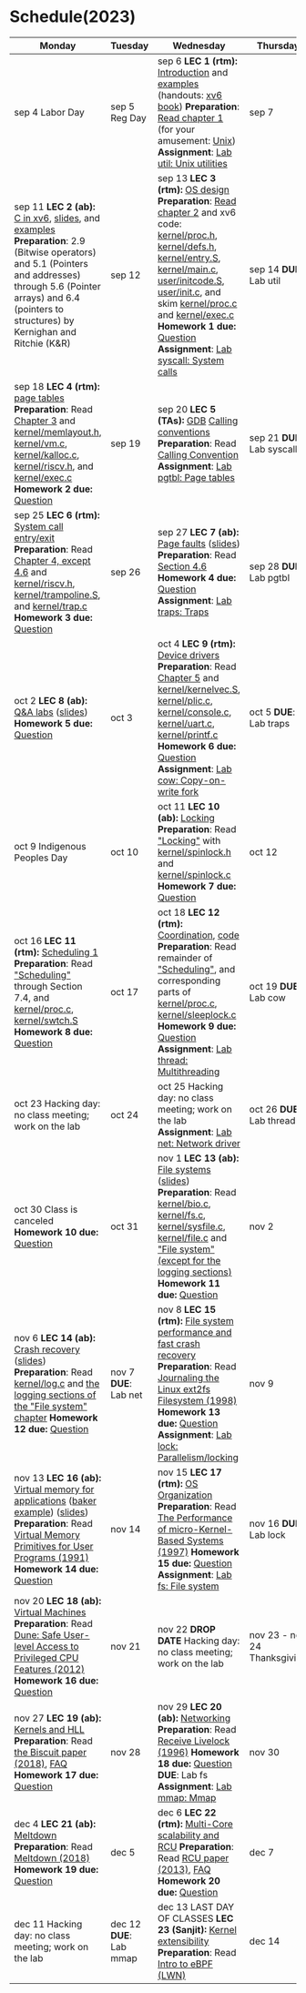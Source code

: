 # Schedule(2023)

| Monday                                                       | Tuesday                      | Wednesday                                                    | Thursday                         | Friday                   |
| ------------------------------------------------------------ | ---------------------------- | ------------------------------------------------------------ | -------------------------------- | ------------------------ |
| sep 4     Labor Day                                          | sep 5     Reg Day            | sep 6     **LEC 1 (rtm):** [Introduction](https://pdos.csail.mit.edu/6.828/2023/lec/l-overview.txt) and [examples](https://pdos.csail.mit.edu/6.828/2023/lec/l-overview/) (handouts: [xv6 book](https://pdos.csail.mit.edu/6.828/2023/xv6/book-riscv-rev3.pdf))     **Preparation**: [Read chapter 1](https://pdos.csail.mit.edu/6.828/2023/xv6/book-riscv-rev3.pdf) (for your amusement: [Unix](https://www.youtube.com/watch?v=tc4ROCJYbm0))     **Assignment**: [Lab util: Unix utilities](https://pdos.csail.mit.edu/6.828/2023/labs/util.html) | sep 7                            | sep 8                    |
| sep 11     **LEC 2 (ab):** [C in xv6](https://pdos.csail.mit.edu/6.828/2023/lec/l-c.txt), [slides](https://pdos.csail.mit.edu/6.828/2023/lec/l-c_slides.pdf), and [examples](https://pdos.csail.mit.edu/6.828/2023/lec/l-c)     **Preparation**: 2.9 (Bitwise operators)  and 5.1 (Pointers and addresses) through 5.6 (Pointer arrays) and 6.4  (pointers to structures) by Kernighan and Ritchie  (K&R) | sep 12                       | sep 13     **LEC 3 (rtm):** [OS design](https://pdos.csail.mit.edu/6.828/2023/lec/l-os.txt)     **Preparation**: [Read chapter 2](https://pdos.csail.mit.edu/6.828/2023/xv6/book-riscv-rev3.pdf) and xv6 code: [kernel/proc.h](https://github.com/mit-pdos/xv6-riscv/blob/riscv/kernel/proc.h), [kernel/defs.h](https://github.com/mit-pdos/xv6-riscv/blob/riscv/kernel/defs.h), [kernel/entry.S](https://github.com/mit-pdos/xv6-riscv/blob/riscv/kernel/entry.S), [kernel/main.c](https://github.com/mit-pdos/xv6-riscv/blob/riscv/kernel/main.c), [user/initcode.S](https://github.com/mit-pdos/xv6-riscv/blob/riscv/user/initcode.S), [user/init.c](https://github.com/mit-pdos/xv6-riscv/blob/riscv/user/init.c), and skim [kernel/proc.c](https://github.com/mit-pdos/xv6-riscv/blob/riscv/kernel/proc.c) and [kernel/exec.c](https://github.com/mit-pdos/xv6-riscv/blob/riscv/kernel/exec.c)     **Homework 1 due:** [Question](https://pdos.csail.mit.edu/6.828/2023/homework/q.html)     **Assignment**: [Lab syscall: System calls](https://pdos.csail.mit.edu/6.828/2023/labs/syscall.html) | sep 14     **DUE**: Lab util     | sep 15                   |
| sep 18     **LEC 4 (rtm):** [page tables](https://pdos.csail.mit.edu/6.828/2023/lec/l-vm.txt)     **Preparation**: Read [Chapter 3](https://pdos.csail.mit.edu/6.828/2023/xv6/book-riscv-rev3.pdf) and [kernel/memlayout.h](https://github.com/mit-pdos/xv6-riscv/blob/riscv/kernel/memlayout.h), [kernel/vm.c](https://github.com/mit-pdos/xv6-riscv/blob/riscv/kernel/vm.c), [kernel/kalloc.c](https://github.com/mit-pdos/xv6-riscv/blob/riscv/kernel/kalloc.c), [kernel/riscv.h](https://github.com/mit-pdos/xv6-riscv/blob/riscv/kernel/riscv.h), and [kernel/exec.c](https://github.com/mit-pdos/xv6-riscv/blob/riscv/kernel/exec.c)     **Homework 2 due:** [Question](https://pdos.csail.mit.edu/6.828/2023/homework/q.html) | sep 19                       | sep 20     **LEC 5 (TAs):** [GDB](https://pdos.csail.mit.edu/6.828/2023/lec/gdb_slides.pdf) [Calling conventions](https://pdos.csail.mit.edu/6.828/2023/lec/l-riscv.txt)     **Preparation**: Read [Calling Convention](https://pdos.csail.mit.edu/6.828/2023/readings/riscv-calling.pdf)     **Assignment**: [Lab pgtbl: Page tables](https://pdos.csail.mit.edu/6.828/2023/labs/pgtbl.html) | sep 21     **DUE**: Lab syscall  | sep 22                   |
| sep 25     **LEC 6 (rtm):** [System call entry/exit](https://pdos.csail.mit.edu/6.828/2023/lec/l-internal.txt)     **Preparation**: Read [Chapter 4, except 4.6](https://pdos.csail.mit.edu/6.828/2023/xv6/book-riscv-rev3.pdf) and [kernel/riscv.h](https://github.com/mit-pdos/xv6-riscv/blob/riscv/kernel/riscv.h), [kernel/trampoline.S](https://github.com/mit-pdos/xv6-riscv/blob/riscv/kernel/trampoline.S), and [kernel/trap.c](https://github.com/mit-pdos/xv6-riscv/blob/riscv/kernel/trap.c)     **Homework 3 due:** [Question](https://pdos.csail.mit.edu/6.828/2023/homework/q.html) | sep 26                       | sep 27     **LEC 7 (ab):** [Page faults](https://pdos.csail.mit.edu/6.828/2023/lec/l-pgfaults.txt) ([slides](https://pdos.csail.mit.edu/6.828/2023/lec/l-usingvm.pdf))     **Preparation**: Read [Section 4.6](https://pdos.csail.mit.edu/6.828/2023/xv6/book-riscv-rev3.pdf)     **Homework 4 due:** [Question](https://pdos.csail.mit.edu/6.828/2023/homework/q.html)     **Assignment**: [Lab traps: Traps](https://pdos.csail.mit.edu/6.828/2023/labs/traps.html) | sep 28     **DUE**: Lab pgtbl    | sep 29                   |
| oct 2     **LEC 8 (ab):** [Q&A labs](https://pdos.csail.mit.edu/6.828/2023/lec/l-QA1.txt) ([slides](https://pdos.csail.mit.edu/6.828/2023/lec/l-QA1_2.pdf))     **Homework 5 due:** [Question](https://pdos.csail.mit.edu/6.828/2023/homework/QA.html) | oct 3                        | oct 4     **LEC 9 (rtm):** [Device drivers](https://pdos.csail.mit.edu/6.828/2023/lec/l-interrupt.txt)     **Preparation**: Read [Chapter 5](https://pdos.csail.mit.edu/6.828/2023/xv6/book-riscv-rev3.pdf) and [kernel/kernelvec.S](https://github.com/mit-pdos/xv6-riscv/blob/riscv/kernel/kernelvec.S), [kernel/plic.c](https://github.com/mit-pdos/xv6-riscv/blob/riscv/kernel/plic.c), [kernel/console.c](https://github.com/mit-pdos/xv6-riscv/blob/riscv/kernel/console.c), [kernel/uart.c](https://github.com/mit-pdos/xv6-riscv/blob/riscv/kernel/uart.c), [kernel/printf.c](https://github.com/mit-pdos/xv6-riscv/blob/riscv/kernel/printf.c)     **Homework 6 due:** [Question](https://pdos.csail.mit.edu/6.828/2023/homework/q.html)     **Assignment**: [Lab cow: Copy-on-write fork](https://pdos.csail.mit.edu/6.828/2023/labs/cow.html) | oct 5     **DUE**: Lab traps     | oct 6     ADD DATE       |
| oct 9     Indigenous Peoples Day                             | oct 10                       | oct 11     **LEC 10 (ab):** [Locking](https://pdos.csail.mit.edu/6.828/2023/lec/l-lockv2.txt)     **Preparation**: Read ["Locking"](https://pdos.csail.mit.edu/6.828/2023/xv6/book-riscv-rev3.pdf) with [kernel/spinlock.h](https://github.com/mit-pdos/xv6-riscv/blob/riscv/kernel/spinlock.h) and [kernel/spinlock.c](https://github.com/mit-pdos/xv6-riscv/blob/riscv/kernel/spinlock.c)     **Homework 7 due:** [Question](https://pdos.csail.mit.edu/6.828/2023/homework/q.html) | oct 12                           | oct 13                   |
| oct 16     **LEC 11 (rtm):** [Scheduling 1](https://pdos.csail.mit.edu/6.828/2023/lec/l-threads.txt)      **Preparation**: Read ["Scheduling"](https://pdos.csail.mit.edu/6.828/2023/xv6/book-riscv-rev3.pdf) through Section 7.4, and [kernel/proc.c](https://github.com/mit-pdos/xv6-riscv/blob/riscv/kernel/proc.c), [kernel/swtch.S](https://github.com/mit-pdos/xv6-riscv/blob/riscv/kernel/swtch.S)     **Homework 8 due:** [Question](https://pdos.csail.mit.edu/6.828/2023/homework/q.html) | oct 17                       | oct 18     **LEC 12 (rtm):** [Coordination](https://pdos.csail.mit.edu/6.828/2023/lec/l-coordination.txt), [code](https://pdos.csail.mit.edu/6.828/2023/lec/l-coordination.c)     **Preparation**: Read remainder of ["Scheduling"](https://pdos.csail.mit.edu/6.828/2023/xv6/book-riscv-rev3.pdf), and corresponding parts of [kernel/proc.c](https://github.com/mit-pdos/xv6-riscv/blob/riscv/kernel/proc.c), [kernel/sleeplock.c](https://github.com/mit-pdos/xv6-riscv/blob/riscv/kernel/sleeplock.c)     **Homework 9 due:** [Question](https://pdos.csail.mit.edu/6.828/2023/homework/q.html)     **Assignment**: [Lab thread: Multithreading](https://pdos.csail.mit.edu/6.828/2023/labs/thread.html) | oct 19     **DUE**: Lab cow      | oct 20                   |
| oct 23     Hacking day: no class meeting; work on the lab    | oct 24                       | oct 25     Hacking day: no class meeting; work on the lab     **Assignment**: [Lab net: Network driver](https://pdos.csail.mit.edu/6.828/2023/labs/net.html) | oct 26     **DUE**: Lab thread   | oct 27                   |
| oct 30     Class is canceled     **Homework 10 due:** [Question](https://pdos.csail.mit.edu/6.828/2023/homework/QA.html) | oct 31                       | nov 1     **LEC 13 (ab):** [File systems](https://pdos.csail.mit.edu/6.828/2023/lec/l-fs.txt)  ([slides](https://pdos.csail.mit.edu/6.828/2023/lec/l-fs1.pdf))     **Preparation**: Read [kernel/bio.c](https://github.com/mit-pdos/xv6-riscv/blob/riscv/kernel/bio.c), [kernel/fs.c](https://github.com/mit-pdos/xv6-riscv/blob/riscv/kernel/fs.c), [kernel/sysfile.c](https://github.com/mit-pdos/xv6-riscv/blob/riscv/kernel/sysfile.c), [kernel/file.c](https://github.com/mit-pdos/xv6-riscv/blob/riscv/kernel/file.c) and ["File system" (except for the logging sections)](https://pdos.csail.mit.edu/6.828/2023/xv6-book-riscv-rev3.pdf)     **Homework 11 due:** [Question](https://pdos.csail.mit.edu/6.828/2023/homework/q.html) | nov 2                            | nov 3                    |
| nov 6     **LEC 14 (ab):** [Crash recovery](https://pdos.csail.mit.edu/6.828/2023/lec/l-crash.txt) ([slides](https://pdos.csail.mit.edu/6.828/2023/lec/l-fs2.pdf))     **Preparation**: Read [kernel/log.c](https://github.com/mit-pdos/xv6-riscv/blob/riscv/kernel/log.c) and [the logging sections of the "File system" chapter](https://pdos.csail.mit.edu/6.828/2023/xv6-book-riscv-rev3.pdf)     **Homework 12 due:** [Question](https://pdos.csail.mit.edu/6.828/2023/homework/q.html) | nov 7     **DUE**: Lab net   | nov 8     **LEC 15 (rtm):** [File system performance and fast crash recovery](https://pdos.csail.mit.edu/6.828/2023/lec/l-journal.txt)     **Preparation**: Read [Journaling the Linux ext2fs Filesystem (1998)](https://pdos.csail.mit.edu/6.828/2023/readings/journal-ext2fs.html)     **Homework 13 due:** [Question](https://pdos.csail.mit.edu/6.828/2023/homework/q.html)     **Assignment**: [Lab lock: Parallelism/locking](https://pdos.csail.mit.edu/6.828/2023/labs/lock.html) | nov 9                            | nov 10     Veteran's Day |
| nov 13     **LEC 16 (ab):** [Virtual memory for applications](https://pdos.csail.mit.edu/6.828/2023/lec/l-uservm.txt) ([baker example](https://pdos.csail.mit.edu/6.828/2023/lec/baker.c)) ([slides](https://pdos.csail.mit.edu/6.828/2023/lec/l-uservm.pdf))     **Preparation**: Read [Virtual Memory Primitives for User Programs (1991)](https://pdos.csail.mit.edu/6.828/2023/readings/appel-li.pdf)     **Homework 14 due:** [Question](https://pdos.csail.mit.edu/6.828/2023/homework/q.html) | nov 14                       | nov 15     **LEC 17 (rtm):** [OS Organization](https://pdos.csail.mit.edu/6.828/2023/lec/l-organization.txt)     **Preparation**: Read [The Performance of micro-Kernel-Based Systems (1997)](https://pdos.csail.mit.edu/6.828/2023/readings/microkernel.pdf)     **Homework 15 due:** [Question](https://pdos.csail.mit.edu/6.828/2023/homework/q.html)     **Assignment**: [Lab fs: File system](https://pdos.csail.mit.edu/6.828/2023/labs/fs.html) | nov 16     **DUE**: Lab lock     | nov 17                   |
| nov 20     **LEC 18 (ab):** [Virtual Machines](https://pdos.csail.mit.edu/6.828/2023/lec/l-vmm.txt)     **Preparation**: Read [Dune: Safe User-level Access to Privileged CPU Features (2012)](https://pdos.csail.mit.edu/6.828/2023/readings/belay-dune.pdf)     **Homework 16 due:** [Question](https://pdos.csail.mit.edu/6.828/2023/homework/q.html) | nov 21                       | nov 22     **DROP DATE**     Hacking day: no class meeting; work on the lab | nov 23 - nov 24     Thanksgiving |                          |
| nov 27     **LEC 19 (ab):** [Kernels and HLL](https://pdos.csail.mit.edu/6.828/2023/lec/l-biscuit-slides.pdf)     **Preparation**: Read [the Biscuit paper (2018)](https://pdos.csail.mit.edu/6.828/2023/readings/biscuit.pdf),  [FAQ](https://pdos.csail.mit.edu/6.828/2023/lec/faq-biscuit.txt)     **Homework 17 due:** [Question](https://pdos.csail.mit.edu/6.828/2023/homework/q.html) | nov 28                       | nov 29     **LEC 20 (ab):** [Networking](https://pdos.csail.mit.edu/6.828/2023/lec/l-net.txt)     **Preparation**: Read [Receive Livelock (1996)](https://pdos.csail.mit.edu/6.828/2023/readings/mogul96usenix.pdf)     **Homework 18 due:** [Question](https://pdos.csail.mit.edu/6.828/2023/homework/q.html)     **DUE**: Lab fs     **Assignment**: [Lab mmap: Mmap](https://pdos.csail.mit.edu/6.828/2023/labs/mmap.html) | nov 30                           | dec 1                    |
| dec 4     **LEC 21 (ab):** [Meltdown](https://pdos.csail.mit.edu/6.828/2023/lec/l-meltdown.txt)     **Preparation**: Read [Meltdown (2018)](https://pdos.csail.mit.edu/6.828/2023/readings/meltdown.pdf)     **Homework 19 due:** [Question](https://pdos.csail.mit.edu/6.828/2023/homework/q.html) | dec 5                        | dec 6     **LEC 22 (rtm):** [Multi-Core scalability and RCU](https://pdos.csail.mit.edu/6.828/2023/lec/l-rcu.txt)      **Preparation**: Read [RCU paper (2013)](https://pdos.csail.mit.edu/6.828/2023/readings/rcu-decade-later.pdf), [FAQ](https://pdos.csail.mit.edu/6.828/2023/lec/rcu-faq.txt)     **Homework 20 due:** [Question](https://pdos.csail.mit.edu/6.828/2023/homework/q.html) | dec 7                            | dec 8                    |
| dec 11     Hacking day: no class meeting; work on the lab    | dec 12     **DUE**: Lab mmap | dec 13     LAST DAY OF CLASSES     **LEC 23 (Sanjit):** [Kernel extensibility](https://pdos.csail.mit.edu/6.828/2023/lec/l-extensibility.txt)     **Preparation**: Read [Intro to eBPF (LWN)](https://lwn.net/Articles/740157/) | dec 14                           | dec 15                   |
